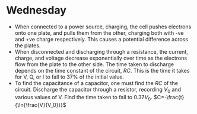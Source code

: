 # Wednesday

- When connected to a power source, charging, the cell pushes electrons onto one plate, and pulls them from the other, charging both with -ve and +ve charge respectively. This causes a potential difference across the plates.
- When disconnected and discharging through a resistance, the current, charge, and voltage decrease exponentially over time as the electrons flow from the plate to the other side. The time taken to discharge depends on the time constant of the circuit, $RC$. This is the time it takes for V, Q, or I to fall to 37% of the initial value.
- To find the capacitance of a capacitor, one must find the $RC$ of the circuit. Discharge the capacitor through a resistor, recording $V_0$ and various values of V. Find the time taken to fall to $0.37V_0$. $C=-\frac{t}{\ln{\frac{V}{V_0}}}$